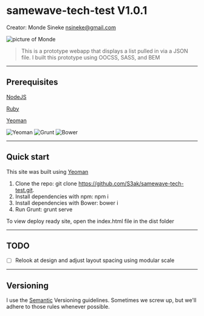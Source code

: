 # samewave-tech-test V1.0.1

Creator: Monde Sineke <nsineke@gmail.com><br />  

![picture of Monde](https://avatars0.githubusercontent.com/u/3765970?v=3&s=460)

> This is a prototype webapp that displays a list pulled in via a JSON file. I built this prototype using OOCSS, SASS, and BEM


---

## Prerequisites
[NodeJS](http://nodejs.org/)  

[Ruby](http://rubyinstaller.org/)  

[Yeoman](http://yeoman.io/)  

![Yeoman](http://yeoman.io/assets/img/tool-yo.3dcc.png)
![Grunt](http://yeoman.io/assets/img/tool-grunt.a10d.png)
![Bower](http://yeoman.io/assets/img/tool-bower.2cc5.png)

---

## Quick start

This site was built using [Yeoman](https://github.com/yeoman/yeoman)

1. Clone the repo: git clone https://github.com/S3ak/samewave-tech-test.git.
2. Install dependencies with npm: npm i
3. Install dependencies with Bower: bower i
4. Run Grunt: grunt serve

To view deploy ready site, open the index.html file in the dist folder


---

## TODO

- [ ] Relook at design and adjust layout spacing using modular scale


---

## Versioning

I use the [Semantic](http://semver.org/) Versioning guidelines. Sometimes we screw up, but we'll adhere to those rules whenever possible.


